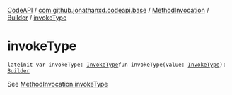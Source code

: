 [CodeAPI](../../../index.md) / [com.github.jonathanxd.codeapi.base](../../index.md) / [MethodInvocation](../index.md) / [Builder](index.md) / [invokeType](.)

# invokeType

`lateinit var invokeType: `[`InvokeType`](../../-invoke-type/index.md)`fun invokeType(value: `[`InvokeType`](../../-invoke-type/index.md)`): `[`Builder`](index.md)

See [MethodInvocation.invokeType](../invoke-type.md)

